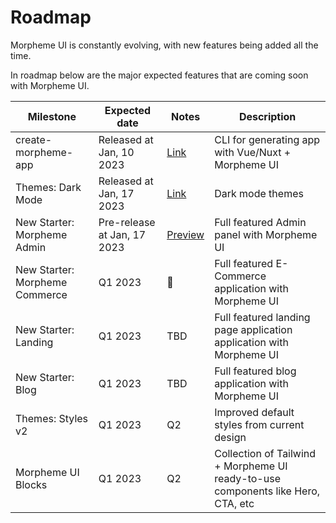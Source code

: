 # Roadmap

Morpheme UI is constantly evolving, with new features being added all the time.

In roadmap below are the major expected features that are coming soon with Morpheme UI.

| Milestone                      | Expected date               | Notes                                | Description                                                                      |
| ------------------------------ | --------------------------- | ------------------------------------ | -------------------------------------------------------------------------------- |
| create-morpheme-app            | Released at Jan, 10 2023    | [Link](/tools/create-morpheme-app)   | CLI for generating app with Vue/Nuxt + Morpheme UI                               |
| Themes: Dark Mode              | Released at Jan, 17 2023    | [Link](/guide/dark-mode)             | Dark mode themes                                                                 |
| New Starter: Morpheme Admin    | Pre-release at Jan, 17 2023 | [Preview](/guide/starter#nuxt-admin) | Full featured Admin panel with Morpheme UI                                       |
| New Starter: Morpheme Commerce | Q1 2023                     | 🚧                                    | Full featured E-Commerce application with Morpheme UI                            |
| New Starter: Landing           | Q1 2023                     | TBD                                  | Full featured landing page application application with Morpheme UI              |
| New Starter: Blog              | Q1 2023                     | TBD                                  | Full featured blog application with Morpheme UI                                  |
| Themes: Styles v2              | Q1 2023                     | Q2                                   | Improved default styles from current design                                      |
| Morpheme UI Blocks             | Q1 2023                     | Q2                                   | Collection of Tailwind + Morpheme UI ready-to-use components like Hero, CTA, etc |
